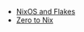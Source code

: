 - [NixOS and Flakes](https://nixos-and-flakes.thiscute.world/introduction/)
- [Zero to Nix](https://zero-to-nix.com/)
